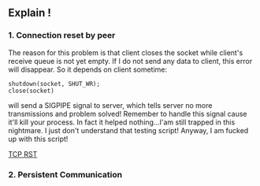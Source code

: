 ## Explain !

### 1. Connection reset by peer
The reason for this problem is that client closes the socket while client's receive queue is not yet empty.
If I do not send any data to client, this error will disappear.
So it depends on client sometime:
```
shutdown(socket, SHUT_WR);
close(socket)
```
will send a SIGPIPE signal to server, which tells server no more transmissions and problem solved!
Remember to handle this signal cause it'll kill your process.
In fact it helped nothing...I'am still trapped in this nightmare. I just don't understand that testing script!
Anyway, I am fucked up with this script!

[TCP RST](http://cs.ecs.baylor.edu/~donahoo/practical/CSockets/TCPRST.pdf)

### 2. Persistent Communication
